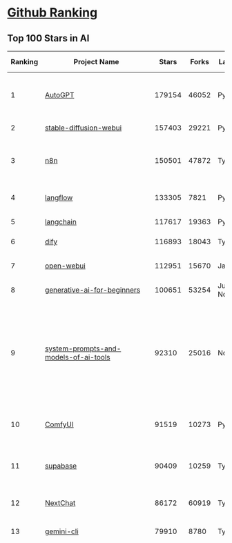 [Github Ranking](../README.md)
==========

## Top 100 Stars in AI

| Ranking | Project Name | Stars | Forks | Language | Open Issues | Description | Last Commit |
| ------- | ------------ | ----- | ----- | -------- | ----------- | ----------- | ----------- |
| 1 | [AutoGPT](https://github.com/Significant-Gravitas/AutoGPT) | 179154 | 46052 | Python | 188 | AutoGPT is the vision of accessible AI for everyone, to use and to build on. Our mission is to provide the tools, so that you can focus on what matters. | 2025-10-21T02:48:01Z |
| 2 | [stable-diffusion-webui](https://github.com/AUTOMATIC1111/stable-diffusion-webui) | 157403 | 29221 | Python | 2368 | Stable Diffusion web UI | 2025-10-07T20:06:10Z |
| 3 | [n8n](https://github.com/n8n-io/n8n) | 150501 | 47872 | TypeScript | 761 | Fair-code workflow automation platform with native AI capabilities. Combine visual building with custom code, self-host or cloud, 400+ integrations. | 2025-10-20T21:22:19Z |
| 4 | [langflow](https://github.com/langflow-ai/langflow) | 133305 | 7821 | Python | 386 | Langflow is a powerful tool for building and deploying AI-powered agents and workflows. | 2025-10-21T02:06:28Z |
| 5 | [langchain](https://github.com/langchain-ai/langchain) | 117617 | 19363 | Python | 154 | 🦜🔗 Build context-aware reasoning applications | 2025-10-20T22:40:20Z |
| 6 | [dify](https://github.com/langgenius/dify) | 116893 | 18043 | TypeScript | 465 | Production-ready platform for agentic workflow development. | 2025-10-21T03:42:39Z |
| 7 | [open-webui](https://github.com/open-webui/open-webui) | 112951 | 15670 | JavaScript | 229 | User-friendly AI Interface (Supports Ollama, OpenAI API, ...) | 2025-10-20T18:00:22Z |
| 8 | [generative-ai-for-beginners](https://github.com/microsoft/generative-ai-for-beginners) | 100651 | 53254 | Jupyter Notebook | 1 | 21 Lessons, Get Started Building with Generative AI  | 2025-10-20T03:13:22Z |
| 9 | [system-prompts-and-models-of-ai-tools](https://github.com/x1xhlol/system-prompts-and-models-of-ai-tools) | 92310 | 25016 | None | 58 | FULL Augment Code, Claude Code, Cluely, CodeBuddy, Comet, Cursor, Devin AI, Junie, Kiro, Leap.new, Lovable, Manus Agent Tools, NotionAI, Orchids.app, Perplexity, Poke, Qoder, Replit, Same.dev, Trae, Traycer AI, VSCode Agent, Warp.dev, Windsurf, Xcode, Z.ai Code, dia & v0. (And other Open Sourced) System Prompts, Internal Tools & AI Models | 2025-10-19T18:44:24Z |
| 10 | [ComfyUI](https://github.com/comfyanonymous/ComfyUI) | 91519 | 10273 | Python | 2863 | The most powerful and modular diffusion model GUI, api and backend with a graph/nodes interface. | 2025-10-20T23:03:10Z |
| 11 | [supabase](https://github.com/supabase/supabase) | 90409 | 10259 | TypeScript | 239 | The Postgres development platform. Supabase gives you a dedicated Postgres database to build your web, mobile, and AI applications. | 2025-10-21T03:24:25Z |
| 12 | [NextChat](https://github.com/ChatGPTNextWeb/NextChat) | 86172 | 60919 | TypeScript | 674 | ✨ Light and Fast AI Assistant. Support: Web \| iOS \| MacOS \| Android \|  Linux \| Windows | 2025-09-29T12:01:08Z |
| 13 | [gemini-cli](https://github.com/google-gemini/gemini-cli) | 79910 | 8780 | TypeScript | 2011 | An open-source AI agent that brings the power of Gemini directly into your terminal. | 2025-10-21T03:17:55Z |
| 14 | [funNLP](https://github.com/fighting41love/funNLP) | 76692 | 15034 | Python | 34 | 中英文敏感词、语言检测、中外手机/电话归属地/运营商查询、名字推断性别、手机号抽取、身份证抽取、邮箱抽取、中日文人名库、中文缩写库、拆字词典、词汇情感值、停用词、反动词表、暴恐词表、繁简体转换、英文模拟中文发音、汪峰歌词生成器、职业名称词库、同义词库、反义词库、否定词库、汽车品牌词库、汽车零件词库、连续英文切割、各种中文词向量、公司名字大全、古诗词库、IT词库、财经词库、成语词库、地名词库、历史名人词库、诗词词库、医学词库、饮食词库、法律词库、汽车词库、动物词库、中文聊天语料、中文谣言数据、百度中文问答数据集、句子相似度匹配算法集合、bert资源、文本生成&摘要相关工具、cocoNLP信息抽取工具、国内电话号码正则匹配、清华大学XLORE:中英文跨语言百科知识图谱、清华大学人工智能技术系列报告、自然语言生成、NLU太难了系列、自动对联数据及机器人、用户名黑名单列表、罪名法务名词及分类模型、微信公众号语料、cs224n深度学习自然语言处理课程、中文手写汉字识别、中文自然语言处理 语料/数据集、变量命名神器、分词语料库+代码、任务型对话英文数据集、ASR 语音数据集 + 基于深度学习的中文语音识别系统、笑声检测器、Microsoft多语言数字/单位/如日期时间识别包、中华新华字典数据库及api(包括常用歇后语、成语、词语和汉字)、文档图谱自动生成、SpaCy 中文模型、Common Voice语音识别数据集新版、神经网络关系抽取、基于bert的命名实体识别、关键词(Keyphrase)抽取包pke、基于医疗领域知识图谱的问答系统、基于依存句法与语义角色标注的事件三元组抽取、依存句法分析4万句高质量标注数据、cnocr：用来做中文OCR的Python3包、中文人物关系知识图谱项目、中文nlp竞赛项目及代码汇总、中文字符数据、speech-aligner: 从“人声语音”及其“语言文本”产生音素级别时间对齐标注的工具、AmpliGraph: 知识图谱表示学习(Python)库：知识图谱概念链接预测、Scattertext 文本可视化(python)、语言/知识表示工具：BERT & ERNIE、中文对比英文自然语言处理NLP的区别综述、Synonyms中文近义词工具包、HarvestText领域自适应文本挖掘工具（新词发现-情感分析-实体链接等）、word2word：(Python)方便易用的多语言词-词对集：62种语言/3,564个多语言对、语音识别语料生成工具：从具有音频/字幕的在线视频创建自动语音识别(ASR)语料库、构建医疗实体识别的模型（包含词典和语料标注）、单文档非监督的关键词抽取、Kashgari中使用gpt-2语言模型、开源的金融投资数据提取工具、文本自动摘要库TextTeaser: 仅支持英文、人民日报语料处理工具集、一些关于自然语言的基本模型、基于14W歌曲知识库的问答尝试--功能包括歌词接龙and已知歌词找歌曲以及歌曲歌手歌词三角关系的问答、基于Siamese bilstm模型的相似句子判定模型并提供训练数据集和测试数据集、用Transformer编解码模型实现的根据Hacker News文章标题自动生成评论、用BERT进行序列标记和文本分类的模板代码、LitBank：NLP数据集——支持自然语言处理和计算人文学科任务的100部带标记英文小说语料、百度开源的基准信息抽取系统、虚假新闻数据集、Facebook: LAMA语言模型分析，提供Transformer-XL/BERT/ELMo/GPT预训练语言模型的统一访问接口、CommonsenseQA：面向常识的英文QA挑战、中文知识图谱资料、数据及工具、各大公司内部里大牛分享的技术文档 PDF 或者 PPT、自然语言生成SQL语句（英文）、中文NLP数据增强（EDA）工具、英文NLP数据增强工具 、基于医药知识图谱的智能问答系统、京东商品知识图谱、基于mongodb存储的军事领域知识图谱问答项目、基于远监督的中文关系抽取、语音情感分析、中文ULMFiT-情感分析-文本分类-语料及模型、一个拍照做题程序、世界各国大规模人名库、一个利用有趣中文语料库 qingyun 训练出来的中文聊天机器人、中文聊天机器人seqGAN、省市区镇行政区划数据带拼音标注、教育行业新闻语料库包含自动文摘功能、开放了对话机器人-知识图谱-语义理解-自然语言处理工具及数据、中文知识图谱：基于百度百科中文页面-抽取三元组信息-构建中文知识图谱、masr: 中文语音识别-提供预训练模型-高识别率、Python音频数据增广库、中文全词覆盖BERT及两份阅读理解数据、ConvLab：开源多域端到端对话系统平台、中文自然语言处理数据集、基于最新版本rasa搭建的对话系统、基于TensorFlow和BERT的管道式实体及关系抽取、一个小型的证券知识图谱/知识库、复盘所有NLP比赛的TOP方案、OpenCLaP：多领域开源中文预训练语言模型仓库、UER：基于不同语料+编码器+目标任务的中文预训练模型仓库、中文自然语言处理向量合集、基于金融-司法领域(兼有闲聊性质)的聊天机器人、g2pC：基于上下文的汉语读音自动标记模块、Zincbase 知识图谱构建工具包、诗歌质量评价/细粒度情感诗歌语料库、快速转化「中文数字」和「阿拉伯数字」、百度知道问答语料库、基于知识图谱的问答系统、jieba_fast 加速版的jieba、正则表达式教程、中文阅读理解数据集、基于BERT等最新语言模型的抽取式摘要提取、Python利用深度学习进行文本摘要的综合指南、知识图谱深度学习相关资料整理、维基大规模平行文本语料、StanfordNLP 0.2.0：纯Python版自然语言处理包、NeuralNLP-NeuralClassifier：腾讯开源深度学习文本分类工具、端到端的封闭域对话系统、中文命名实体识别：NeuroNER vs. BertNER、新闻事件线索抽取、2019年百度的三元组抽取比赛：“科学空间队”源码、基于依存句法的开放域文本知识三元组抽取和知识库构建、中文的GPT2训练代码、ML-NLP - 机器学习(Machine Learning)NLP面试中常考到的知识点和代码实现、nlp4han:中文自然语言处理工具集(断句/分词/词性标注/组块/句法分析/语义分析/NER/N元语法/HMM/代词消解/情感分析/拼写检查、XLM：Facebook的跨语言预训练语言模型、用基于BERT的微调和特征提取方法来进行知识图谱百度百科人物词条属性抽取、中文自然语言处理相关的开放任务-数据集-当前最佳结果、CoupletAI - 基于CNN+Bi-LSTM+Attention 的自动对对联系统、抽象知识图谱、MiningZhiDaoQACorpus - 580万百度知道问答数据挖掘项目、brat rapid annotation tool: 序列标注工具、大规模中文知识图谱数据：1.4亿实体、数据增强在机器翻译及其他nlp任务中的应用及效果、allennlp阅读理解:支持多种数据和模型、PDF表格数据提取工具 、 Graphbrain：AI开源软件库和科研工具，目的是促进自动意义提取和文本理解以及知识的探索和推断、简历自动筛选系统、基于命名实体识别的简历自动摘要、中文语言理解测评基准，包括代表性的数据集&基准模型&语料库&排行榜、树洞 OCR 文字识别 、从包含表格的扫描图片中识别表格和文字、语声迁移、Python口语自然语言处理工具集(英文)、 similarity：相似度计算工具包，java编写、海量中文预训练ALBERT模型 、Transformers 2.0 、基于大规模音频数据集Audioset的音频增强 、Poplar：网页版自然语言标注工具、图片文字去除，可用于漫画翻译 、186种语言的数字叫法库、Amazon发布基于知识的人-人开放领域对话数据集 、中文文本纠错模块代码、繁简体转换 、 Python实现的多种文本可读性评价指标、类似于人名/地名/组织机构名的命名体识别数据集 、东南大学《知识图谱》研究生课程(资料)、. 英文拼写检查库 、 wwsearch是企业微信后台自研的全文检索引擎、CHAMELEON：深度学习新闻推荐系统元架构 、 8篇论文梳理BERT相关模型进展与反思、DocSearch：免费文档搜索引擎、 LIDA：轻量交互式对话标注工具 、aili - the fastest in-memory index in the East 东半球最快并发索引 、知识图谱车音工作项目、自然语言生成资源大全 、中日韩分词库mecab的Python接口库、中文文本摘要/关键词提取、汉字字符特征提取器 (featurizer)，提取汉字的特征（发音特征、字形特征）用做深度学习的特征、中文生成任务基准测评 、中文缩写数据集、中文任务基准测评 - 代表性的数据集-基准(预训练)模型-语料库-baseline-工具包-排行榜、PySS3：面向可解释AI的SS3文本分类器机器可视化工具 、中文NLP数据集列表、COPE - 格律诗编辑程序、doccano：基于网页的开源协同多语言文本标注工具 、PreNLP：自然语言预处理库、简单的简历解析器，用来从简历中提取关键信息、用于中文闲聊的GPT2模型：GPT2-chitchat、基于检索聊天机器人多轮响应选择相关资源列表(Leaderboards、Datasets、Papers)、(Colab)抽象文本摘要实现集锦(教程 、词语拼音数据、高效模糊搜索工具、NLP数据增广资源集、微软对话机器人框架 、 GitHub Typo Corpus：大规模GitHub多语言拼写错误/语法错误数据集、TextCluster：短文本聚类预处理模块 Short text cluster、面向语音识别的中文文本规范化、BLINK：最先进的实体链接库、BertPunc：基于BERT的最先进标点修复模型、Tokenizer：快速、可定制的文本词条化库、中文语言理解测评基准，包括代表性的数据集、基准(预训练)模型、语料库、排行榜、spaCy 医学文本挖掘与信息提取 、 NLP任务示例项目代码集、 python拼写检查库、chatbot-list - 行业内关于智能客服、聊天机器人的应用和架构、算法分享和介绍、语音质量评价指标(MOSNet, BSSEval, STOI, PESQ, SRMR)、 用138GB语料训练的法文RoBERTa预训练语言模型 、BERT-NER-Pytorch：三种不同模式的BERT中文NER实验、无道词典 - 有道词典的命令行版本，支持英汉互查和在线查询、2019年NLP亮点回顾、 Chinese medical dialogue data 中文医疗对话数据集 、最好的汉字数字(中文数字)-阿拉伯数字转换工具、 基于百科知识库的中文词语多词义/义项获取与特定句子词语语义消歧、awesome-nlp-sentiment-analysis - 情感分析、情绪原因识别、评价对象和评价词抽取、LineFlow：面向所有深度学习框架的NLP数据高效加载器、中文医学NLP公开资源整理 、MedQuAD：(英文)医学问答数据集、将自然语言数字串解析转换为整数和浮点数、Transfer Learning in Natural Language Processing (NLP) 、面向语音识别的中文/英文发音辞典、Tokenizers：注重性能与多功能性的最先进分词器、CLUENER 细粒度命名实体识别 Fine Grained Named Entity Recognition、 基于BERT的中文命名实体识别、中文谣言数据库、NLP数据集/基准任务大列表、nlp相关的一些论文及代码, 包括主题模型、词向量(Word Embedding)、命名实体识别(NER)、文本分类(Text Classificatin)、文本生成(Text Generation)、文本相似性(Text Similarity)计算等，涉及到各种与nlp相关的算法，基于keras和tensorflow 、Python文本挖掘/NLP实战示例、 Blackstone：面向非结构化法律文本的spaCy pipeline和NLP模型通过同义词替换实现文本“变脸” 、中文 预训练 ELECTREA 模型: 基于对抗学习 pretrain Chinese Model 、albert-chinese-ner - 用预训练语言模型ALBERT做中文NER 、基于GPT2的特定主题文本生成/文本增广、开源预训练语言模型合集、多语言句向量包、编码、标记和实现：一种可控高效的文本生成方法、 英文脏话大列表 、attnvis：GPT2、BERT等transformer语言模型注意力交互可视化、CoVoST：Facebook发布的多语种语音-文本翻译语料库，包括11种语言(法语、德语、荷兰语、俄语、西班牙语、意大利语、土耳其语、波斯语、瑞典语、蒙古语和中文)的语音、文字转录及英文译文、Jiagu自然语言处理工具 - 以BiLSTM等模型为基础，提供知识图谱关系抽取 中文分词 词性标注 命名实体识别 情感分析 新词发现 关键词 文本摘要 文本聚类等功能、用unet实现对文档表格的自动检测，表格重建、NLP事件提取文献资源列表 、 金融领域自然语言处理研究资源大列表、CLUEDatasetSearch - 中英文NLP数据集：搜索所有中文NLP数据集，附常用英文NLP数据集 、medical_NER - 中文医学知识图谱命名实体识别 、(哈佛)讲因果推理的免费书、知识图谱相关学习资料/数据集/工具资源大列表、Forte：灵活强大的自然语言处理pipeline工具集 、Python字符串相似性算法库、PyLaia：面向手写文档分析的深度学习工具包、TextFooler：针对文本分类/推理的对抗文本生成模块、Haystack：灵活、强大的可扩展问答(QA)框架、中文关键短语抽取工具 | 2024-05-10T07:38:24Z |
| 15 | [netdata](https://github.com/netdata/netdata) | 76436 | 6203 | C | 169 | The fastest path to AI-powered full stack observability, even for lean teams. | 2025-10-20T17:24:30Z |
| 16 | [LLMs-from-scratch](https://github.com/rasbt/LLMs-from-scratch) | 75856 | 11151 | Jupyter Notebook | 3 | Implement a ChatGPT-like LLM in PyTorch from scratch, step by step | 2025-10-21T00:29:06Z |
| 17 | [Deep-Live-Cam](https://github.com/hacksider/Deep-Live-Cam) | 74081 | 10812 | Python | 65 | real time face swap and one-click video deepfake with only a single image | 2025-10-15T17:32:43Z |
| 18 | [awesome-mcp-servers](https://github.com/punkpeye/awesome-mcp-servers) | 73271 | 6105 | None | 46 | A collection of MCP servers. | 2025-10-20T05:44:11Z |
| 19 | [awesome-llm-apps](https://github.com/Shubhamsaboo/awesome-llm-apps) | 72430 | 9382 | Python | 4 | Collection of awesome LLM apps with AI Agents and RAG using OpenAI, Anthropic, Gemini and opensource models. | 2025-10-19T17:51:53Z |
| 20 | [browser-use](https://github.com/browser-use/browser-use) | 71545 | 8464 | Python | 133 | 🌐 Make websites accessible for AI agents. Automate tasks online with ease. | 2025-10-21T03:42:08Z |
| 21 | [lobe-chat](https://github.com/lobehub/lobe-chat) | 67035 | 13852 | TypeScript | 917 | 🤯 Lobe Chat - an open-source, modern design AI chat framework. Supports multiple AI providers (OpenAI / Claude 4 / Gemini / DeepSeek / Ollama / Qwen), Knowledge Base (file upload / RAG ), one click install MCP Marketplace and Artifacts / Thinking. One-click FREE deployment of your private AI Agent application. | 2025-10-21T03:24:13Z |
| 22 | [ragflow](https://github.com/infiniflow/ragflow) | 66290 | 7001 | TypeScript | 2922 | RAGFlow is a leading open-source Retrieval-Augmented Generation (RAG) engine that fuses cutting-edge RAG with Agent capabilities to create a superior context layer for LLMs | 2025-10-21T02:42:05Z |
| 23 | [AppFlowy](https://github.com/AppFlowy-IO/AppFlowy) | 66052 | 4675 | Dart | 967 | Bring projects, wikis, and teams together with AI. AppFlowy is the AI collaborative workspace where you achieve more without losing control of your data. The leading open source Notion alternative. | 2025-10-16T04:07:09Z |
| 24 | [Prompt-Engineering-Guide](https://github.com/dair-ai/Prompt-Engineering-Guide) | 64795 | 6737 | MDX | 153 | 🐙 Guides, papers, lessons, notebooks and resources for prompt engineering, context engineering, RAG, and AI Agents. | 2025-10-16T15:44:13Z |
| 25 | [firecrawl](https://github.com/firecrawl/firecrawl) | 63911 | 5079 | TypeScript | 19 | 🔥 The Web Data API for AI - Turn entire websites into LLM-ready markdown or structured data | 2025-10-20T16:40:40Z |
| 26 | [LLaMA-Factory](https://github.com/hiyouga/LLaMA-Factory) | 60513 | 7328 | Python | 714 | Unified Efficient Fine-Tuning of 100+ LLMs & VLMs (ACL 2024) | 2025-10-18T10:02:14Z |
| 27 | [PaddleOCR](https://github.com/PaddlePaddle/PaddleOCR) | 59631 | 9020 | Python | 154 | Turn any PDF or image document into structured data for your AI. A powerful, lightweight OCR toolkit that bridges the gap between images/PDFs and LLMs. Supports 100+ languages. | 2025-10-20T18:19:21Z |
| 28 | [MetaGPT](https://github.com/FoundationAgents/MetaGPT) | 59016 | 7155 | Python | 10 | 🌟 The Multi-Agent Framework: First AI Software Company, Towards Natural Language Programming | 2025-10-04T05:57:57Z |
| 29 | [gpt-engineer](https://github.com/AntonOsika/gpt-engineer) | 54953 | 7327 | Python | 31 | CLI platform to experiment with codegen. Precursor to: https://lovable.dev | 2025-05-14T10:15:10Z |
| 30 | [crawl4ai](https://github.com/unclecode/crawl4ai) | 54828 | 5485 | Python | 187 | 🚀🤖 Crawl4AI: Open-source LLM Friendly Web Crawler & Scraper. Don't be shy, join here: https://discord.gg/jP8KfhDhyN | 2025-10-21T03:03:53Z |
| 31 | [ChatGPT](https://github.com/lencx/ChatGPT) | 54191 | 6183 | Rust | 852 | 🔮 ChatGPT Desktop Application (Mac, Windows and Linux) | 2024-08-29T17:58:11Z |
| 32 | [meilisearch](https://github.com/meilisearch/meilisearch) | 53776 | 2214 | Rust | 212 | A lightning-fast search engine API bringing AI-powered hybrid search to your sites and applications. | 2025-10-20T16:18:05Z |
| 33 | [OpenBB](https://github.com/OpenBB-finance/OpenBB) | 53690 | 5159 | Python | 32 | Financial data platform for analysts, quants and AI agents. | 2025-10-21T02:29:28Z |
| 34 | [autogen](https://github.com/microsoft/autogen) | 50946 | 7777 | Python | 406 | A programming framework for agentic AI | 2025-10-08T04:58:17Z |
| 35 | [anything-llm](https://github.com/Mintplex-Labs/anything-llm) | 50180 | 5259 | JavaScript | 262 | The all-in-one Desktop & Docker AI application with built-in RAG, AI agents, No-code agent builder, MCP compatibility,  and more. | 2025-10-20T22:49:31Z |
| 36 | [MoneyPrinterTurbo](https://github.com/harry0703/MoneyPrinterTurbo) | 46827 | 6550 | Python | 197 | 利用AI大模型，一键生成高清短视频 Generate short videos with one click using AI LLM. | 2025-06-11T06:34:54Z |
| 37 | [Flowise](https://github.com/FlowiseAI/Flowise) | 45915 | 22833 | TypeScript | 605 | Build AI Agents, Visually | 2025-10-20T09:56:49Z |
| 38 | [dbeaver](https://github.com/dbeaver/dbeaver) | 45851 | 3876 | Java | 3074 | Free universal database tool and SQL client | 2025-10-21T03:38:17Z |
| 39 | [llm-app](https://github.com/pathwaycom/llm-app) | 45708 | 1170 | Jupyter Notebook | 4 | Ready-to-run cloud templates for RAG, AI pipelines, and enterprise search with live data. 🐳Docker-friendly.⚡Always in sync with Sharepoint, Google Drive, S3, Kafka, PostgreSQL, real-time data APIs, and more. | 2025-10-03T08:32:04Z |
| 40 | [text-generation-webui](https://github.com/oobabooga/text-generation-webui) | 45218 | 5816 | Python | 2599 | The definitive Web UI for local AI, with powerful features and easy setup. | 2025-10-21T02:44:35Z |
| 41 | [JeecgBoot](https://github.com/jeecgboot/JeecgBoot) | 44100 | 15609 | Java | 25 | 🔥AI低代码平台，助力企业快速实现低代码开发和构建AI应用！前后端分离架构 SpringBoot3，SpringCloud、MybatisPlus，Ant Design&Vue3、TS+vite！强大代码生成器实现前后端一键生成，无需手写代码! 引领AI低代码开发模式：AI生成→在线编码→代码生成→手工合并，解决Java项目80%重复工作，提升效率，节省成本，兼顾灵活性~ | 2025-10-20T23:56:30Z |
| 42 | [ClickHouse](https://github.com/ClickHouse/ClickHouse) | 43481 | 7735 | C++ | 4655 | ClickHouse® is a real-time analytics database management system | 2025-10-20T23:52:20Z |
| 43 | [AI-For-Beginners](https://github.com/microsoft/AI-For-Beginners) | 43274 | 8459 | Jupyter Notebook | 1 | 12 Weeks, 24 Lessons, AI for All! | 2025-10-17T20:20:06Z |
| 44 | [ai-agents-for-beginners](https://github.com/microsoft/ai-agents-for-beginners) | 42983 | 14229 | Jupyter Notebook | 7 | 12 Lessons to Get Started Building AI Agents | 2025-10-20T09:23:53Z |
| 45 | [airflow](https://github.com/apache/airflow) | 42869 | 15800 | Python | 1361 | Apache Airflow - A platform to programmatically author, schedule, and monitor workflows | 2025-10-21T03:25:51Z |
| 46 | [GitHubDaily](https://github.com/GitHubDaily/GitHubDaily) | 42557 | 4313 | None | 432 | 坚持分享 GitHub 上高质量、有趣实用的开源技术教程、开发者工具、编程网站、技术资讯。A list cool, interesting projects of GitHub. | 2025-03-20T08:54:47Z |
| 47 | [kong](https://github.com/Kong/kong) | 41996 | 5004 | Lua | 63 | 🦍 The Cloud-Native Gateway for APIs & AI | 2025-10-13T08:17:30Z |
| 48 | [ai-hedge-fund](https://github.com/virattt/ai-hedge-fund) | 41985 | 7417 | Python | 25 | An AI Hedge Fund Team | 2025-10-11T18:20:27Z |
| 49 | [docling](https://github.com/docling-project/docling) | 41939 | 2996 | Python | 649 | Get your documents ready for gen AI | 2025-10-20T12:28:44Z |
| 50 | [ailearning](https://github.com/apachecn/ailearning) | 41602 | 11593 | Python | 3 | AiLearning：数据分析+机器学习实战+线性代数+PyTorch+NLTK+TF2 | 2024-11-12T16:21:55Z |
| 51 | [mem0](https://github.com/mem0ai/mem0) | 41507 | 4443 | Python | 287 | Universal memory layer for AI Agents; Announcing OpenMemory MCP - local and secure memory management. | 2025-10-20T23:13:37Z |
| 52 | [ColossalAI](https://github.com/hpcaitech/ColossalAI) | 41207 | 4534 | Python | 430 | Making large AI models cheaper, faster and more accessible | 2025-10-13T17:34:46Z |
| 53 | [upscayl](https://github.com/upscayl/upscayl) | 40610 | 1901 | TypeScript | 55 | 🆙 Upscayl - #1 Free and Open Source AI Image Upscaler for Linux, MacOS and Windows. | 2025-09-24T19:44:23Z |
| 54 | [spec-kit](https://github.com/github/spec-kit) | 39764 | 3389 | Python | 340 | 💫 Toolkit to help you get started with Spec-Driven Development | 2025-10-19T03:28:41Z |
| 55 | [chatgpt-on-wechat](https://github.com/zhayujie/chatgpt-on-wechat) | 39435 | 9455 | Python | 307 | 基于大模型搭建的聊天机器人，同时支持 微信公众号、企业微信应用、飞书、钉钉 等接入，可选择ChatGPT/Claude/DeepSeek/文心一言/讯飞星火/通义千问/ Gemini/GLM-4/Kimi/LinkAI，能处理文本、语音和图片，访问操作系统和互联网，支持基于自有知识库进行定制企业智能客服。 | 2025-08-08T02:47:49Z |
| 56 | [ray](https://github.com/ray-project/ray) | 39401 | 6798 | Python | 2825 | Ray is an AI compute engine. Ray consists of a core distributed runtime and a set of AI Libraries for accelerating ML workloads. | 2025-10-21T03:23:57Z |
| 57 | [crewAI](https://github.com/crewAIInc/crewAI) | 39374 | 5232 | Python | 35 | Framework for orchestrating role-playing, autonomous AI agents. By fostering collaborative intelligence, CrewAI empowers agents to work together seamlessly, tackling complex tasks. | 2025-10-20T21:35:27Z |
| 58 | [photoprism](https://github.com/photoprism/photoprism) | 38602 | 2157 | Go | 443 | AI-Powered Photos App for the Decentralized Web 🌈💎✨ | 2025-10-20T17:22:22Z |
| 59 | [quivr](https://github.com/QuivrHQ/quivr) | 38528 | 3680 | Python | 2 | Opiniated RAG for integrating GenAI in your apps 🧠   Focus on your product rather than the RAG. Easy integration in existing products with customisation!  Any LLM: GPT4, Groq, Llama. Any Vectorstore: PGVector, Faiss. Any Files. Anyway you want.  | 2025-07-09T12:55:23Z |
| 60 | [aider](https://github.com/Aider-AI/aider) | 38025 | 3593 | Python | 1059 | aider is AI pair programming in your terminal | 2025-10-05T19:11:17Z |
| 61 | [Open-Assistant](https://github.com/LAION-AI/Open-Assistant) | 37475 | 3302 | Python | 227 | OpenAssistant is a chat-based assistant that understands tasks, can interact with third-party systems, and retrieve information dynamically to do so. | 2024-08-17T01:55:35Z |
| 62 | [chatbox](https://github.com/chatboxai/chatbox) | 36985 | 3745 | TypeScript | 888 | User-friendly Desktop Client App for AI Models/LLMs (GPT, Claude, Gemini, Ollama...) | 2025-09-13T13:01:11Z |
| 63 | [ToolJet](https://github.com/ToolJet/ToolJet) | 36772 | 4843 | JavaScript | 643 | ToolJet is the open-source foundation of ToolJet AI - the AI-native platform for building internal tools, dashboard, business applications, workflows and AI agents 🚀 | 2025-10-21T02:47:49Z |
| 64 | [MockingBird](https://github.com/babysor/MockingBird) | 36711 | 5270 | Python | 478 | 🚀AI拟声: 5秒内克隆您的声音并生成任意语音内容 Clone a voice in 5 seconds to generate arbitrary speech in real-time | 2024-11-15T05:00:29Z |
| 65 | [google-research](https://github.com/google-research/google-research) | 36574 | 8218 | Jupyter Notebook | 1076 | Google Research | 2025-10-15T19:07:15Z |
| 66 | [mindsdb](https://github.com/mindsdb/mindsdb) | 36497 | 5874 | Python | 55 | AI Analytics and Knowledge Engine for RAG over large-scale, heterogeneous data. - The only MCP Server you'll ever need | 2025-10-20T14:21:36Z |
| 67 | [cursor-free-vip](https://github.com/yeongpin/cursor-free-vip) | 36458 | 4490 | Python | 618 | [Support 0.49.x]（Reset Cursor AI MachineID & Bypass Higher Token Limit） Cursor Ai ，自动重置机器ID ， 免费升级使用Pro功能: You've reached your trial request limit. / Too many free trial accounts used on this machine. Please upgrade to pro. We have this limit in place to prevent abuse. Please let us know if you believe this is a mistake. | 2025-09-16T03:47:39Z |
| 68 | [LocalAI](https://github.com/mudler/LocalAI) | 35928 | 2849 | Go | 273 | :robot: The free, Open Source alternative to OpenAI, Claude and others. Self-hosted and local-first. Drop-in replacement for OpenAI,  running on consumer-grade hardware. No GPU required. Runs gguf, transformers, diffusers and many more. Features: Generate Text, Audio, Video, Images, Voice Cloning, Distributed, P2P and decentralized inference | 2025-10-20T20:54:55Z |
| 69 | [Folo](https://github.com/RSSNext/Folo) | 35205 | 1703 | TypeScript | 298 | 🧡 Follow everything in one place | 2025-10-21T02:55:38Z |
| 70 | [AgentGPT](https://github.com/reworkd/AgentGPT) | 35102 | 9481 | TypeScript | 130 | 🤖 Assemble, configure, and deploy autonomous AI Agents in your browser. | 2025-04-29T01:19:32Z |
| 71 | [awesome-cursorrules](https://github.com/PatrickJS/awesome-cursorrules) | 34717 | 2949 | MDX | 37 | 📄  Configuration files that enhance Cursor AI editor experience with custom rules and behaviors | 2025-09-24T22:10:23Z |
| 72 | [context7](https://github.com/upstash/context7) | 34463 | 1708 | JavaScript | 84 | Context7 MCP Server -- Up-to-date code documentation for LLMs and AI code editors | 2025-10-20T14:41:08Z |
| 73 | [gold-miner](https://github.com/xitu/gold-miner) | 34271 | 5042 | None | 11 | 🥇掘金翻译计划，可能是世界最大最好的英译中技术社区，最懂读者和译者的翻译平台： | 2024-04-17T09:44:37Z |
| 74 | [Fabric](https://github.com/danielmiessler/Fabric) | 33943 | 3467 | JavaScript | 40 | Fabric is an open-source framework for augmenting humans using AI. It provides a modular system for solving specific problems using a crowdsourced set of AI prompts that can be used anywhere. | 2025-10-14T15:27:23Z |
| 75 | [ruoyi-vue-pro](https://github.com/YunaiV/ruoyi-vue-pro) | 33674 | 7266 | Java | 7 | 🔥 官方推荐 🔥 RuoYi-Vue 全新 Pro 版本，优化重构所有功能。基于 Spring Boot + MyBatis Plus + Vue & Element 实现的后台管理系统 + 微信小程序，支持 RBAC 动态权限、数据权限、SaaS 多租户、Flowable 工作流、三方登录、支付、短信、商城、CRM、ERP、AI 大模型等功能。你的 ⭐️ Star ⭐️，是作者生发的动力！ | 2025-10-12T07:41:03Z |
| 76 | [gpt-pilot](https://github.com/Pythagora-io/gpt-pilot) | 33508 | 3449 | Python | 238 | The first real AI developer | 2025-09-11T13:41:50Z |
| 77 | [spaCy](https://github.com/explosion/spaCy) | 32677 | 4601 | Python | 175 | 💫 Industrial-strength Natural Language Processing (NLP) in Python | 2025-05-28T15:28:05Z |
| 78 | [chatbot-ui](https://github.com/mckaywrigley/chatbot-ui) | 32512 | 9366 | TypeScript | 180 | AI chat for any model. | 2024-08-03T00:38:07Z |
| 79 | [qlib](https://github.com/microsoft/qlib) | 32452 | 5004 | Python | 257 | Qlib is an AI-oriented Quant investment platform that aims to use AI tech to empower Quant Research, from exploring ideas to implementing productions. Qlib supports diverse ML modeling paradigms, including supervised learning, market dynamics modeling, and RL, and is now equipped with https://github.com/microsoft/RD-Agent to automate R&D process. | 2025-10-17T05:22:09Z |
| 80 | [tabby](https://github.com/TabbyML/tabby) | 32282 | 1619 | Rust | 217 | Self-hosted AI coding assistant | 2025-09-26T20:03:32Z |
| 81 | [nacos](https://github.com/alibaba/nacos) | 32164 | 13157 | Java | 250 | an easy-to-use dynamic service discovery, configuration and service management platform for building AI cloud native applications. | 2025-10-14T02:59:55Z |
| 82 | [exo](https://github.com/exo-explore/exo) | 32016 | 2154 | Python | 372 | Run your own AI cluster at home with everyday devices 📱💻 🖥️⌚ | 2025-10-15T11:55:42Z |
| 83 | [fairseq](https://github.com/facebookresearch/fairseq) | 31875 | 6614 | Python | 1194 | Facebook AI Research Sequence-to-Sequence Toolkit written in Python. | 2025-09-30T11:16:06Z |
| 84 | [netron](https://github.com/lutzroeder/netron) | 31606 | 3013 | JavaScript | 20 | Visualizer for neural network, deep learning and machine learning models | 2025-10-20T19:59:30Z |
| 85 | [cursor](https://github.com/cursor/cursor) | 31479 | 2072 | None | 2188 | The AI Code Editor | 2024-10-13T19:23:26Z |
| 86 | [khoj](https://github.com/khoj-ai/khoj) | 31363 | 1847 | Python | 75 | Your AI second brain. Self-hostable. Get answers from the web or your docs. Build custom agents, schedule automations, do deep research. Turn any online or local LLM into your personal, autonomous AI (gpt, claude, gemini, llama, qwen, mistral). Get started - free. | 2025-09-16T09:17:58Z |
| 87 | [LibreChat](https://github.com/danny-avila/LibreChat) | 30907 | 5973 | TypeScript | 204 | Enhanced ChatGPT Clone: Features Agents, MCP, DeepSeek, Anthropic, AWS, OpenAI, Responses API, Azure, Groq, o1, GPT-5, Mistral, OpenRouter, Vertex AI, Gemini, Artifacts, AI model switching, message search, Code Interpreter, langchain, DALL-E-3, OpenAPI Actions, Functions, Secure Multi-User Auth, Presets, open-source for self-hosting. Active. | 2025-10-20T21:08:13Z |
| 88 | [AI-Expert-Roadmap](https://github.com/AMAI-GmbH/AI-Expert-Roadmap) | 30395 | 2547 | JavaScript | 13 | Roadmap to becoming an Artificial Intelligence Expert in 2022 | 2025-09-12T14:59:30Z |
| 89 | [roop](https://github.com/s0md3v/roop) | 30286 | 6888 | Python | 0 | one-click face swap | 2024-08-19T12:57:17Z |
| 90 | [pytorch-lightning](https://github.com/Lightning-AI/pytorch-lightning) | 30286 | 3581 | Python | 824 | Pretrain, finetune ANY AI model of ANY size on 1 or 10,000+ GPUs with zero code changes. | 2025-10-20T18:08:50Z |
| 91 | [Mr.-Ranedeer-AI-Tutor](https://github.com/JushBJJ/Mr.-Ranedeer-AI-Tutor) | 29661 | 3379 | None | 14 | A GPT-4 AI Tutor Prompt for customizable personalized learning experiences. | 2025-09-30T08:08:00Z |
| 92 | [continue](https://github.com/continuedev/continue) | 29408 | 3647 | TypeScript | 628 | ⏩ Ship faster with Continuous AI. Build and run custom agents across your IDE, terminal, and CI | 2025-10-21T01:58:19Z |
| 93 | [PDFMathTranslate](https://github.com/Byaidu/PDFMathTranslate) | 29146 | 2569 | Python | 110 | [EMNLP 2025 Demo] PDF scientific paper translation with preserved formats - 基于 AI 完整保留排版的 PDF 文档全文双语翻译，支持 Google/DeepL/Ollama/OpenAI 等服务，提供 CLI/GUI/MCP/Docker/Zotero | 2025-10-20T14:01:13Z |
| 94 | [Jobs_Applier_AI_Agent_AIHawk](https://github.com/feder-cr/Jobs_Applier_AI_Agent_AIHawk) | 29005 | 4407 | Python | 11 | AIHawk aims to easy job hunt process by automating the job application process. Utilizing artificial intelligence, it enables users to apply for multiple jobs in a tailored way. | 2025-05-28T13:24:12Z |
| 95 | [opencode](https://github.com/sst/opencode) | 28541 | 2141 | TypeScript | 892 | The AI coding agent built for the terminal. | 2025-10-21T01:39:06Z |
| 96 | [500-AI-Machine-learning-Deep-learning-Computer-vision-NLP-Projects-with-code](https://github.com/ashishpatel26/500-AI-Machine-learning-Deep-learning-Computer-vision-NLP-Projects-with-code) | 28220 | 6346 | None | 47 | 500 AI Machine learning Deep learning Computer vision NLP Projects with code | 2025-08-01T11:54:09Z |
| 97 | [so-vits-svc](https://github.com/svc-develop-team/so-vits-svc) | 27691 | 5061 | Python | 21 | SoftVC VITS Singing Voice Conversion | 2023-11-11T13:11:31Z |
| 98 | [Genesis](https://github.com/Genesis-Embodied-AI/Genesis) | 27427 | 2519 | Python | 107 | A generative world for general-purpose robotics & embodied AI learning. | 2025-10-20T16:22:58Z |
| 99 | [nx](https://github.com/nrwl/nx) | 27282 | 2609 | TypeScript | 638 | Get to green PRs in half the time. Nx optimizes your builds, scales your CI, and fixes failed PRs. Built for developers and AI agents. | 2025-10-21T02:04:28Z |
| 100 | [Perplexica](https://github.com/ItzCrazyKns/Perplexica) | 26881 | 2775 | TypeScript | 160 | Perplexica is an AI-powered search engine. It is an Open source alternative to Perplexity AI | 2025-10-20T11:09:40Z |

